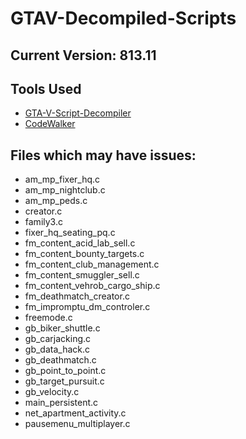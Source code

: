 # GTAV-Decompiled-Scripts
## Current Version: 813.11

## Tools Used
- [GTA-V-Script-Decompiler](https://github.com/maybegreat48/GTA-V-Script-Decompiler)
- [CodeWalker](https://github.com/dexyfex/CodeWalker)

## Files which may have issues:
- am_mp_fixer_hq.c
- am_mp_nightclub.c
- am_mp_peds.c
- creator.c
- family3.c
- fixer_hq_seating_pq.c
- fm_content_acid_lab_sell.c
- fm_content_bounty_targets.c
- fm_content_club_management.c
- fm_content_smuggler_sell.c
- fm_content_vehrob_cargo_ship.c
- fm_deathmatch_creator.c
- fm_impromptu_dm_controler.c
- freemode.c
- gb_biker_shuttle.c
- gb_carjacking.c
- gb_data_hack.c
- gb_deathmatch.c
- gb_point_to_point.c
- gb_target_pursuit.c
- gb_velocity.c
- main_persistent.c
- net_apartment_activity.c
- pausemenu_multiplayer.c